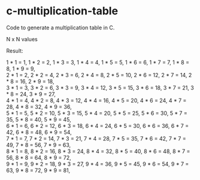 # c-multiplication-table
Code to generate a multiplication table in C.

N x N values

Result:

1 * 1 =   1, 1 * 2 =   2, 1 * 3 =   3, 1 * 4 =   4, 1 * 5 =   5, 1 * 6 =   6, 1 * 7 =   7, 1 * 8 =   8, 1 * 9 =   9,                          
2 * 1 =   2, 2 * 2 =   4, 2 * 3 =   6, 2 * 4 =   8, 2 * 5 =  10, 2 * 6 =  12, 2 * 7 =  14, 2 * 8 =  16, 2 * 9 =  18,                          
3 * 1 =   3, 3 * 2 =   6, 3 * 3 =   9, 3 * 4 =  12, 3 * 5 =  15, 3 * 6 =  18, 3 * 7 =  21, 3 * 8 =  24, 3 * 9 =  27,                          
4 * 1 =   4, 4 * 2 =   8, 4 * 3 =  12, 4 * 4 =  16, 4 * 5 =  20, 4 * 6 =  24, 4 * 7 =  28, 4 * 8 =  32, 4 * 9 =  36,                          
5 * 1 =   5, 5 * 2 =  10, 5 * 3 =  15, 5 * 4 =  20, 5 * 5 =  25, 5 * 6 =  30, 5 * 7 =  35, 5 * 8 =  40, 5 * 9 =  45,                          
6 * 1 =   6, 6 * 2 =  12, 6 * 3 =  18, 6 * 4 =  24, 6 * 5 =  30, 6 * 6 =  36, 6 * 7 =  42, 6 * 8 =  48, 6 * 9 =  54,                          
7 * 1 =   7, 7 * 2 =  14, 7 * 3 =  21, 7 * 4 =  28, 7 * 5 =  35, 7 * 6 =  42, 7 * 7 =  49, 7 * 8 =  56, 7 * 9 =  63,                          
8 * 1 =   8, 8 * 2 =  16, 8 * 3 =  24, 8 * 4 =  32, 8 * 5 =  40, 8 * 6 =  48, 8 * 7 =  56, 8 * 8 =  64, 8 * 9 =  72,                          
9 * 1 =   9, 9 * 2 =  18, 9 * 3 =  27, 9 * 4 =  36, 9 * 5 =  45, 9 * 6 =  54, 9 * 7 =  63, 9 * 8 =  72, 9 * 9 =  81, 
